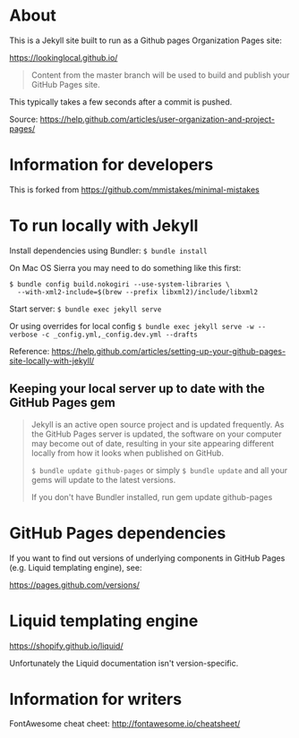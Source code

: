 # About

This is a Jekyll site built to run as a Github pages Organization Pages site:

https://lookinglocal.github.io/

>Content from the master branch will be used to build and publish your GitHub Pages site.

This typically takes a few seconds after a commit is pushed.

Source: https://help.github.com/articles/user-organization-and-project-pages/

# Information for developers

This is forked from https://github.com/mmistakes/minimal-mistakes

# To run locally with Jekyll

Install dependencies using Bundler: `$ bundle install`

On Mac OS Sierra you may need to do something like this first:

```$ xcode-select --install
$ bundle config build.nokogiri --use-system-libraries \
  --with-xml2-include=$(brew --prefix libxml2)/include/libxml2
```

Start server: `$ bundle exec jekyll serve`

Or using overrides for local config `$ bundle exec jekyll serve -w --verbose -c _config.yml,_config.dev.yml --drafts`

Reference: https://help.github.com/articles/setting-up-your-github-pages-site-locally-with-jekyll/

## Keeping your local server up to date with the GitHub Pages gem

> Jekyll is an active open source project and is updated frequently. As the GitHub Pages server is updated, the software on your computer may become out of date, resulting in your site appearing different locally from how it looks when published on GitHub.
> 
> `$ bundle update github-pages` or simply 
> `$ bundle update` and all your gems will update to the latest versions.
> 
> If you don't have Bundler installed, run gem update github-pages

# GitHub Pages dependencies

If you want to find out versions of underlying components in GitHub Pages (e.g. Liquid templating engine), see:

https://pages.github.com/versions/

# Liquid templating engine

https://shopify.github.io/liquid/

Unfortunately the Liquid documentation isn't version-specific.

# Information for writers

FontAwesome cheat cheet: http://fontawesome.io/cheatsheet/
